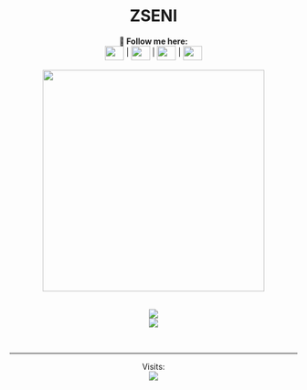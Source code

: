 <h1 align="center">ZSENI</h1>
<p align="center">
  <b>🖤 Follow me here:</b><br>
  <a href="https://twitter.com/zseni10" target="blank">
    <img align="center" src="https://raw.githubusercontent.com/Zseni-Verified/Zseni-Verified/main/Images/twitter.svg" height="25" width="33"/></a> |
  <a href="http://bit.ly/Zseni-Youtube" target="blank">
    <img align="center" src="https://raw.githubusercontent.com/Zseni-Verified/Zseni-Verified/main/Images/youtube.svg" height="25" width="33"/></a> |
  <a href="https://discord.gg/SXng95f" target="blank">
    <img align="center" src="https://raw.githubusercontent.com/Zseni-Verified/Zseni-Verified/main/Images/discord.svg" height="25" width="33"/></a> |
  <a href="https://github.com/Zseni-Verified" target="blank">
    <img align="center" src="https://raw.githubusercontent.com/Zseni-Verified/Zseni-Verified/main/Images/GitHub%20(2).svg" height="25" width="33"/></a>
  <br><br>
  <img src="https://github.com/Zseni-Verified/Zseni-Verified/blob/main/Images/AllVersionOfZseni.gif?raw=true" height="388" width="388">
</p>

<p align="center"> 
  <br> <img src="https://github-readme-stats.vercel.app/api?username=zseni-verified&theme=dark&show_icons=true&locale=en"> </b>
  <br> <img src="https://github-readme-stats.vercel.app/api/top-langs?username=zseni-verified&theme=dark&show_icons=true&locale=en&layout=compact"> </b>
</p>

<p>&nbsp;</p>    

---

<p align="center"> 
  Visits:<br>
  <img src="https://profile-counter.glitch.me/Zseni-Verified/count.svg" />
</p>
